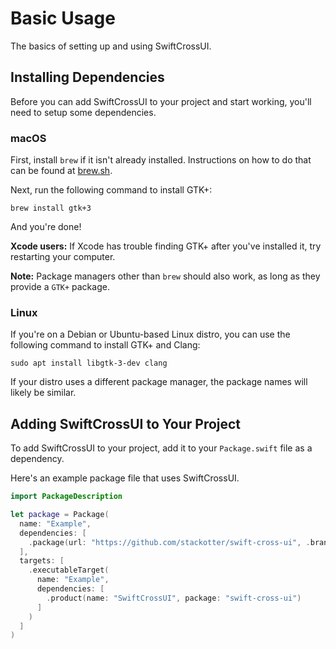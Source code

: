 # Basic Usage

The basics of setting up and using SwiftCrossUI.

## Installing Dependencies

Before you can add SwiftCrossUI to your project and start working, you'll need to setup some dependencies.

### macOS

First, install `brew` if it isn't already installed. Instructions on how to do that can be found at [brew.sh](https://brew.sh).

Next, run the following command to install GTK+:
```
brew install gtk+3
```

And you're done!

__Xcode users:__ If Xcode has trouble finding GTK+ after you've installed it, try restarting your computer.

__Note:__ Package managers other than `brew` should also work, as long as they provide a `GTK+` package.

### Linux

If you're on a Debian or Ubuntu-based Linux distro, you can use the following command to install GTK+ and Clang:
```
sudo apt install libgtk-3-dev clang
```

If your distro uses a different package manager, the package names will likely be similar.

## Adding SwiftCrossUI to Your Project

To add SwiftCrossUI to your project, add it to your `Package.swift` file as a dependency.

Here's an example package file that uses SwiftCrossUI.
```swift
import PackageDescription

let package = Package(
  name: "Example",
  dependencies: [
    .package(url: "https://github.com/stackotter/swift-cross-ui", .branch("main"))
  ],
  targets: [
    .executableTarget(
      name: "Example",
      dependencies: [
        .product(name: "SwiftCrossUI", package: "swift-cross-ui")
      ]
    )
  ]
)
```

